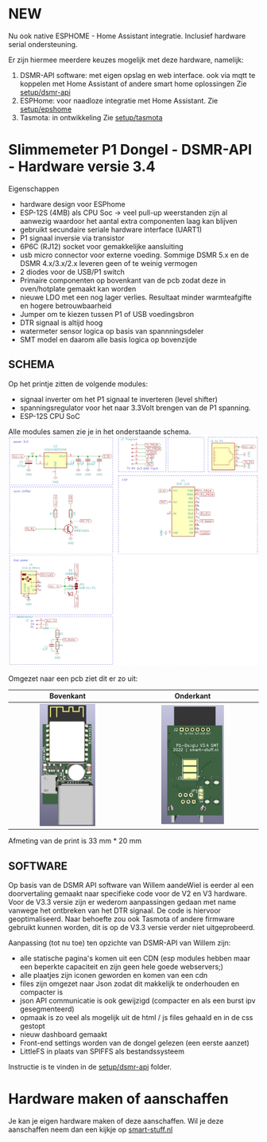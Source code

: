 # NEW

Nu ook native ESPHOME - Home Assistant integratie.
Inclusief hardware serial ondersteuning.

Er zijn hiermee meerdere keuzes mogelijk met deze hardware, namelijk:
1. DSMR-API software: met eigen opslag en web interface. ook via mqtt te koppelen met Home Assistant of andere smart home oplossingen Zie [setup/dsmr-api](setup/dsmr-api/README.md)
2. ESPHome: voor naadloze integratie met Home Assistant. Zie [setup/epshome](setup/esphome/README.md)
3. Tasmota: in ontwikkeling Zie [setup/tasmota](setup/tasmota/README.md)

# Slimmemeter P1 Dongel - DSMR-API - Hardware versie 3.4
Eigenschappen
- hardware design voor ESPhome
- ESP-12S (4MB) als CPU Soc -> veel pull-up weerstanden zijn al aanwezig waardoor het aantal extra componenten laag kan blijven
- gebruikt secundaire seriale hardware interface (UART1)
- P1 signaal inversie via transistor
- 6P6C (RJ12) socket voor gemakkelijke aansluiting
- usb micro connector voor externe voeding. Sommige DSMR 5.x en de DSMR 4.x/3.x/2.x leveren geen of te weinig vermogen
- 2 diodes voor de USB/P1 switch
- Primaire componenten op bovenkant van de pcb zodat deze in oven/hotplate gemaakt kan worden
- nieuwe LDO met een nog lager verlies. Resultaat minder warmteafgifte en hogere betrouwbaarheid
- Jumper om te kiezen tussen P1 of USB voedingsbron
- DTR signaal is altijd hoog
- watermeter sensor logica op basis van spannningsdeler
- SMT model en daarom alle basis logica op bovenzijde

## SCHEMA
Op het printje zitten de volgende modules:
- signaal inverter om het P1 signaal te inverteren (level shifter)
- spanningsregulator voor het naar 3.3Volt brengen van de P1 spanning.
- ESP-12S CPU SoC

Alle modules samen zie je in het onderstaande schema.
![Kicad schema](.github/images/v3.4-kicad-schema.png) 

Omgezet naar een pcb ziet dit er zo uit:

Bovenkant             |  Onderkant 
:-------------------------:|:-------------------------:
<img src=".github/images/v3.4-print-boven.png" width="50%"> |  <img src=".github/images/v3.4-print-onder.png" width="50%"> 

Afmeting van de print is 33 mm * 20 mm

## SOFTWARE
Op basis van de DSMR API software van Willem aandeWiel is eerder al een doorvertaling gemaakt naar specifieke code voor de V2 en V3 hardware. Voor de V3.3 versie zijn er wederom aanpassingen gedaan met name vanwege het ontbreken van het DTR signaal. De code is hiervoor geoptimaliseerd.
Naar behoefte zou ook Tasmota of andere firmware gebruikt kunnen worden, dit is op de V3.3 versie verder niet uitgeprobeerd.

Aanpassing (tot nu toe) ten opzichte van DSMR-API van Willem zijn:
- alle statische pagina's komen uit een CDN (esp modules hebben maar een beperkte capaciteit en zijn geen hele goede webservers;)
- alle plaatjes zijn  iconen geworden en komen van een cdn
- files zijn omgezet naar Json zodat dit makkelijk te onderhouden en compacter is
- json API communicatie is ook gewijzigd (compacter en als een burst ipv gesegmenteerd)
- opmaak is zo veel als mogelijk uit de html / js files gehaald en in de css gestopt
- nieuw dashboard gemaakt
- Front-end settings worden van de dongel gelezen (een eerste aanzet)
- LittleFS in plaats van SPIFFS als bestandssysteem

Instructie is te vinden in de [setup/dsmr-api](setup/dsmr-api/README.md) folder.

# Hardware maken of aanschaffen
Je kan je eigen hardware maken of deze aanschaffen. Wil je deze aanschaffen neem dan een kijkje op <a href="https://smart-stuff.nl" target="_blank">smart-stuff.nl</a>